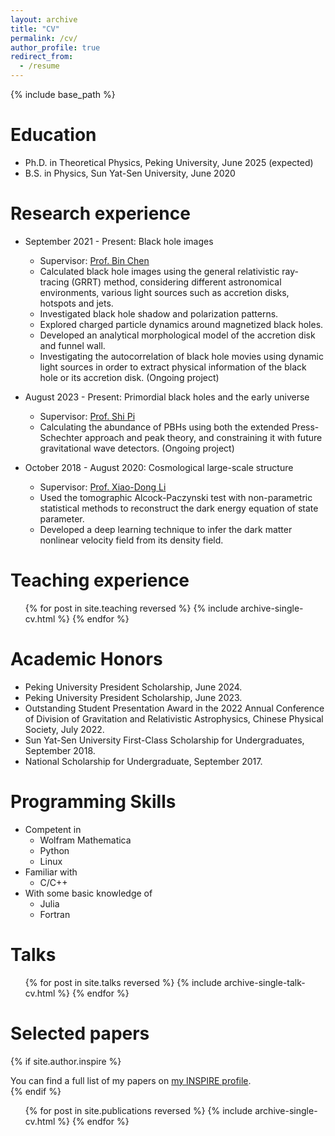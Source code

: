 ```yaml
---
layout: archive
title: "CV"
permalink: /cv/
author_profile: true
redirect_from:
  - /resume
---
```


{% include base_path %}

Education
======
* Ph.D. in Theoretical Physics, Peking University, June 2025 (expected)
* B.S. in Physics, Sun Yat-Sen University, June 2020

Research experience
======
* September 2021 - Present: Black hole images
  * Supervisor: [Prof. Bin Chen](https://inspirehep.net/authors/1013901?ui-citation-summary=true)
  * Calculated black hole images using the general relativistic ray-tracing (GRRT) method, considering different astronomical environments, various light sources such as accretion disks, hotspots and jets.
  * Investigated black hole shadow and polarization patterns.
  * Explored charged particle dynamics around magnetized black holes.
  * Developed an analytical morphological model of the accretion disk and funnel wall.
  * Investigating the autocorrelation of black hole movies using dynamic light sources in order to extract physical information of the black hole or its accretion disk. (Ongoing project)

* August 2023 - Present: Primordial black holes and the early universe
  * Supervisor: [Prof. Shi Pi](https://stonepi.github.io)
  * Calculating the abundance of PBHs using both the extended Press-Schechter approach and peak theory, and constraining it with future gravitational wave detectors. (Ongoing project)

* October 2018 - August 2020: Cosmological large-scale structure
  * Supervisor: [Prof. Xiao-Dong Li](https://inspirehep.net/authors/1024776?ui-citation-summary=true)
  * Used the tomographic Alcock-Paczynski test with non-parametric statistical methods to reconstruct the dark energy equation of state parameter.
  * Developed a deep learning technique to infer the dark matter nonlinear velocity field from its density field.

Teaching experience
======
  <ul>{% for post in site.teaching reversed %}
    {% include archive-single-cv.html %}
  {% endfor %}</ul>

Academic Honors
======
* Peking University President Scholarship, June 2024.
* Peking University President Scholarship, June 2023.
* Outstanding Student Presentation Award in the 2022 Annual Conference of Division of Gravitation and Relativistic Astrophysics, Chinese Physical Society, July 2022.
* Sun Yat-Sen University First-Class Scholarship for Undergraduates, September 2018.
* National Scholarship for Undergraduate, September 2017.
 
Programming Skills
======
* Competent in 
  * Wolfram Mathematica
  * Python
  * Linux
* Familiar with 
  * C/C++
* With some basic knowledge of 
  * Julia
  * Fortran

Talks
======
  <ul>{% for post in site.talks reversed %}
    {% include archive-single-talk-cv.html  %}
  {% endfor %}</ul>

Selected papers
======
{% if site.author.inspire %}
  <div class="wordwrap">You can find a full list of my papers on <a href="{{site.author.inspire}}">my INSPIRE profile</a>.</div>
{% endif %}
  <ul>{% for post in site.publications reversed %}
    {% include archive-single-cv.html %}
  {% endfor %}</ul>
  
 

